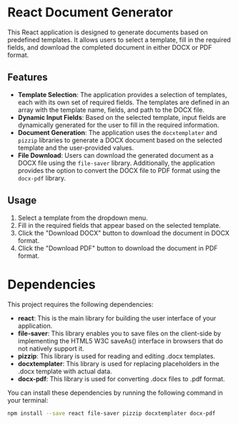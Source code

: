 # React Document Generator

This React application is designed to generate documents based on predefined templates. It allows users to select a template, fill in the required fields, and download the completed document in either DOCX or PDF format.

## Features

- **Template Selection**: The application provides a selection of templates, each with its own set of required fields. The templates are defined in an array with the template name, fields, and path to the DOCX file.
- **Dynamic Input Fields**: Based on the selected template, input fields are dynamically generated for the user to fill in the required information.
- **Document Generation**: The application uses the `docxtemplater` and `pizzip` libraries to generate a DOCX document based on the selected template and the user-provided values.
- **File Download**: Users can download the generated document as a DOCX file using the `file-saver` library. Additionally, the application provides the option to convert the DOCX file to PDF format using the `docx-pdf` library.

## Usage

1. Select a template from the dropdown menu.
2. Fill in the required fields that appear based on the selected template.
3. Click the "Download DOCX" button to download the document in DOCX format.
4. Click the "Download PDF" button to download the document in PDF format.

# Dependencies

This project requires the following dependencies:

- **react**: This is the main library for building the user interface of your application.
- **file-saver**: This library enables you to save files on the client-side by implementing the HTML5 W3C saveAs() interface in browsers that do not natively support it.
- **pizzip**: This library is used for reading and editing .docx templates.
- **docxtemplater**: This library is used for replacing placeholders in the .docx template with actual data.
- **docx-pdf**: This library is used for converting .docx files to .pdf format.

You can install these dependencies by running the following command in your terminal:

```bash
npm install --save react file-saver pizzip docxtemplater docx-pdf
